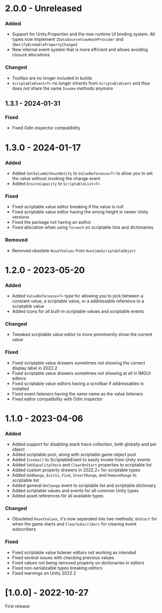 # 2.0.0 - Unreleased

### Added

- Support for Unity.Properties and the new runtime UI binding system. All types now implement `IDataSourceViewHashProvider` and `INotifyBindablePropertyChanged`
- New internal event system that is more efficient and allows avoiding closure allocations

### Changed

- Tooltips are no longer included in builds
- `ScriptableEvent<T>` no longer inherits from `ScriptableEvent` and thus does not share the same `Invoke` methods anymore

## 1.3.1 - 2024-01-31

### Fixed

- Fixed Odin inspector compatibility

# 1.3.0 - 2024-01-17

### Added

- Added `SetValueWithoutNotify` to `ValueReference<T>` to allow you to set the value without invoking the change event
- Added `EnsureCapacity` to `ScriptableList<T>`

### Fixed

- Fixed scriptable value editor breaking if the value is null
- Fixed scriptable value editor having the wrong height in newer Unity versions
- Fixed the package not having an author
- Fixed allocation when using `foreach` on scriptable lists and dictionaries

### Removed

- Removed obsolete `ResetValues` from `RuntimeScriptableObject`

# 1.2.0 - 2023-05-20

### Added

- Added `ValueReference<T>` type for allowing you to pick between a constant value, a scriptable value, or a addressable reference to a scriptable value
- Added icons for all built-in scriptable values and scriptable events

### Changed

- Tweaked scriptable value editor to more prominently show the current value

### Fixed

- Fixed scriptable value drawers sometimes not showing the correct display label in 2022.2
- Fixed scriptable value drawers sometimes not showing at all in IMGUI editors
- Fixed scriptable value editors having a scrollbar if addressables is installed
- Fixed event listeners having the same name as the value listeners
- Fixed editor compatibility with Odin inspector

# 1.1.0 - 2023-04-06

### Added

- Added support for disabling stack trace collection, both globally and per object
- Added scriptable pool, along with scriptable game object pool
- Added `Invoke()` to ScriptableEvent to easily invoke from Unity events
- Added `SetEqualityCheck` and `ClearOnStart` properties to scriptable list
- Added custom property drawers in 2022.2+ for scriptable types
- Added `AddRange`, `Exists`, `Find`, `InsertRange`, and `RemoveRange` to scriptable list
- Added general `OnChange` event to scriptable list and scriptable dictionary
- Added scriptable values and events for all common Unity types
- Added asset references for all available types

### Changed

- Obsoleted `ResetValues`, it's now separated into two methods; `OnStart` for when the game starts and `ClearSubscribers` for clearing event subscribers

### Fixed

- Fixed scriptable value listener editors not working as intended
- Fixed several issues with checking previous values
- Fixed values not being removed properly on dictionaries in editors
- Fixed non-serializable types breaking editors
- Fixed warnings on Unity 2022.2

# [1.0.0] - 2022-10-27

First release